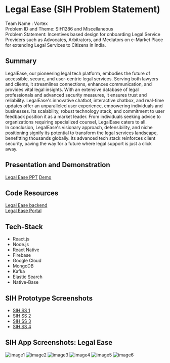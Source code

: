 # Legal Ease (SIH Problem Statement)
Team Name : Vortex \
Problem ID and Theme: SIH1286 and Miscellaneous \
Problem Statement: Incentives based design for onboarding Legal Service Providers such as Advocates, Arbitrators, and Mediators on e-Market Place for extending Legal Services to Citizens in India.

## Summary
LegalEase, our pioneering legal tech platform, embodies the future of accessible, secure, and user-centric legal services. Serving both lawyers and clients, it streamlines connections, enhances communication, and provides vital legal insights. With an extensive database of legal professionals and advanced security measures, it ensures trust and reliability.
LegalEase's innovative chatbot, interactive chatbox, and real-time updates offer an unparalleled user experience, empowering individuals and businesses. Its scalability, robust technology stack, and commitment to user feedback position it as a market leader. From individuals seeking advice to organizations requiring specialized counsel, LegalEase caters to all.\
In conclusion, LegalEase's visionary approach, defensibility, and niche positioning signify its potential to transform the legal services landscape, benefitting thousands globally. Its advanced tech stack reinforces client security, paving the way for a future where legal support is just a click away.

## Presentation and Demonstration
[Legal Ease PPT](https://drive.google.com/file/d/1AUda2efRmrk-GEpUSZ_0nmG7TncdezGi/view?usp=sharing)
[Demo](https://drive.google.com/drive/folders/1xn_okfz-xcBPgyWzkmaErj-l7GAu12Lv?usp=sharing)

## Code Resources
[Legal Ease backend](https://github.com/PranavChauhan22/legal-ease-backend) \
[Legal Ease Portal](https://github.com/PranavChauhan22/legal-ease)

## Tech-Stack

- React.js
- Node.js
- React Native
- Firebase
- Google Cloud
- MongoDB
- Kafka
- Elastic Search
- Native-Base

## SIH Prototype Screenshots
- [SIH SS 1](https://i.ibb.co/grwBT9J/Whats-App-Image-2023-09-15-at-10-38-01-AM.jpg")
- [SIH SS 2](https://i.ibb.co/3Nk8Dt3/Whats-App-Image-2023-09-15-at-10-37-01-AM.jpg)
- [SIH SS 3](https://i.ibb.co/Yfjr9r7/Whats-App-Image-2023-09-15-at-10-37-01-AM-2.jpg")
- [SIH SS 4](https://i.ibb.co/9NVGS91/Whats-App-Image-2023-09-15-at-10-37-01-AM-1.jpg)

## SIH App Screenshots: Legal Ease
![image1](https://i.ibb.co/hKpn6Cr/13-Pro-1.png)
![image2](https://i.ibb.co/jfH85F1/13-Pro-3.png)
![image3](https://i.ibb.co/dgctyHW/13-Pro-10.png)
![image4](https://i.ibb.co/FsKWDyz/13-Pro-19.png)
![image5](https://i.ibb.co/KhmYSvY/13-Pro-22.png)
![image6](https://i.ibb.co/bdXP7xB/13-Pro-18.png)
